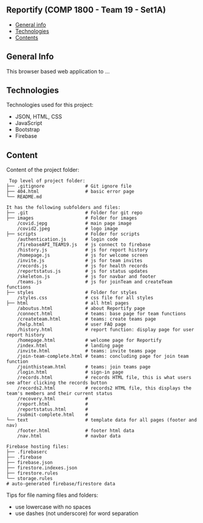 ## Reportify (COMP 1800 - Team 19 - Set1A)

* [General info](#general-info)
* [Technologies](#technologies)
* [Contents](#content)

## General Info
This browser based web application to ...
	
## Technologies
Technologies used for this project:
* JSON, HTML, CSS
* JavaScript
* Bootstrap 
* Firebase
	
## Content
Content of the project folder:

```
 Top level of project folder: 
├── .gitignore               # Git ignore file
├── 404.html                 # basic error page
└── README.md

It has the following subfolders and files:
├── .git                     # Folder for git repo
├── images                   # Folder for images
    /covid.jepg              # main page image
    /covid2.jpeg             # logo image
├── scripts                  # Folder for scripts
    /authentication.js       # login code
    /firebaseAPI_TEAM19.js   # js connect to firebase
    /history.js              # js for report history
    /homepage.js             # js for welcome screen
    /invite.js               # js for team invites
    /records.js              # js for health records
    /reportstatus.js         # js for status updates
    /skeleton.js             # js for navbar and footer
    /teams.js                # js for joinTeam and createTeam functions
├── styles                   # Folder for styles
    /styles.css              # css file for all styles
├── html                     # all html pages
    /aboutus.html            # about Reportify page
    /connect.html            # teams: base page for team functions
    /createteam.html         # teams: create teams page
    /help.html               # user FAQ page
    /history.html            # report function: display page for user report history
    /homepage.html           # welcome page for Reportify
    /index.html              # landing page
    /invite.html             # teams: invite teams page
    /join-team-complete.html # teams: concluding page for join team function
    /jointhisteam.html       # teams: join teams page
    /login.html              # sign-in page
    /records.html            # records HTML file, this is what users see after clicking the records button
    /records2.html           # records2 HTML file, this displays the team's members and their current status
    /recovery.html           # 
    /report.html             # 
    /reportstatus.html       # 
    /submit-complete.html    # 
└── text                     # template data for all pages (footer and nav)
    /footer.html             # footer html data
    /nav.html                # navbar data

Firebase hosting files: 
├── .firebaserc 
├── .firebase
├── firebase.json
├── firestore.indexes.json
├── firestore.rules
└── storage.rules            
# auto-generated firebase/firestore data

```

Tips for file naming files and folders:
* use lowercase with no spaces
* use dashes (not underscore) for word separation

